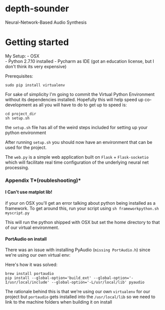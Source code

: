 # depth-sounder
Neural-Network-Based Audio Synthesis

# Getting started

My Setup:
    - OSX    
    - Python 2.7.10 installed
    - Pycharm as IDE (got an education license, but I don't think its very expensive)


Prerequisites:

    sudo pip install virtualenv
      
For sake of simplicity I'm going to commit the Virtual Python Environment without its dependencies installed.
Hopefully this will help speed up co-development as all you will have to do to get up to speed is:
 
    cd project_dir
    sh setup.sh

the `setup.sh` file has all of the weird steps included for setting up your python environment

After running `setup.sh` you should now have an environment that can be used for the project.

The `web.py` is a simple web application built on `Flask` + `Flask-socketio` which will facilitate real time configuration of the underlying neural net processing.






### Appendix T*(roubleshooting)*

#### I Can't use matplot lib!

if your on OSX you'll get an error talking about python being installed as a framework.  To get around this, run your script using `sh frameworkpython.sh myscript.py`

This will run the python shipped with OSX but set the home directory to that of our virtual environment.

#### PortAudio on install

There was an issue with installing PyAudio (`missing PortAudio.h`) since we're using our own virtual env:

Here's how it was solved:

    brew install portaudio
    pip install --global-option='build_ext' --global-option='-I/usr/local/include' --global-option='-L/usr/local/lib' pyaudio
    
The rationale behind this is that we're using our own `virtualenv` for our project but `portaudio` gets installed into the `/usr/local/lib` so we need to link to the machine folders when building it on install
    
    
    